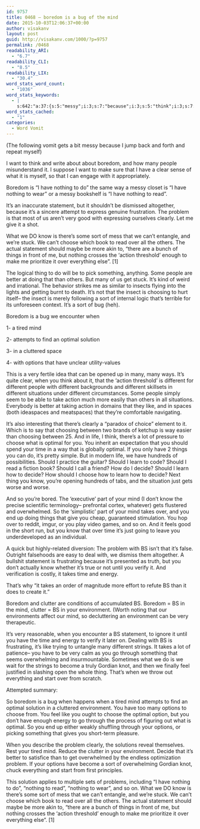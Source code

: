 ```yaml
---
id: 9757
title: 0468 – boredom is a bug of the mind
date: 2015-10-03T12:06:37+00:00
author: visakanv
layout: post
guid: http://visakanv.com/1000/?p=9757
permalink: /0468
readability_ARI:
  - "6.7"
readability_CLI:
  - "8.5"
readability_LIX:
  - "30.4"
word_stats_word_count:
  - "1036"
word_stats_keywords:
  - |
    s:642:"a:37:{s:5:"messy";i:3;s:7:"because";i:3;s:5:"think";i:3;s:7:"boredom";i:6;s:6:"people";i:4;s:4:"make";i:3;s:4:"read";i:5;s:9:"statement";i:5;s:7:"problem";i:4;s:7:"clearly";i:3;s:4:"know";i:6;s:7:"there's";i:4;s:4:"sort";i:5;s:5:"can't";i:4;s:5:"stuck";i:3;s:6:"choose";i:6;s:4:"book";i:3;s:6:"things";i:4;s:7:"'action";i:3;s:10:"threshold'";i:3;s:5:"thing";i:3;s:6:"better";i:3;s:8:"choosing";i:3;s:5:"tired";i:3;s:4:"mind";i:7;s:7:"optimal";i:6;s:8:"solution";i:3;s:7:"options";i:4;s:9:"different";i:7;s:4:"like";i:3;s:4:"time";i:4;s:5:"learn";i:3;s:6:"decide";i:4;s:5:"takes";i:4;s:6:"energy";i:3;s:7:"clutter";i:3;s:11:"environment";i:4;}";
word_stats_cached:
  - "1"
categories:
  - Word Vomit
---
```

(The following vomit gets a bit messy because I jump back and forth and repeat myself)

I want to think and write about about boredom, and how many people misunderstand it. I suppose I want to make sure that I have a clear sense of what it is myself, so that I can engage with it appropriately.

Boredom is &#8220;I have nothing to do&#8221; the same way a messy closet is &#8220;I have nothing to wear&#8221; or a messy bookshelf is &#8220;I have nothing to read&#8221;.

It&#8217;s an inaccurate statement, but it shouldn&#8217;t be dismissed altogether, because it&#8217;s a sincere attempt to express genuine frustration. The problem is that most of us aren&#8217;t very good with expressing ourselves clearly. Let me give it a shot.

What we DO know is there&#8217;s some sort of mess that we can&#8217;t entangle, and we&#8217;re stuck. We can&#8217;t choose which book to read over all the others. The actual statement should maybe be more akin to, &#8220;there are a bunch of things in front of me, but nothing crosses the &#8216;action threshold&#8217; enough to make me prioritize it over everything else&#8221;. [1]

The logical thing to do will be to pick something, anything. Some people are better at doing that than others. But many of us get stuck. It&#8217;s kind of weird and irrational. The behavior strikes me as similar to insects flying into the lights and getting burnt to death. It&#8217;s not that the insect is choosing to hurt itself– the insect is merely following a sort of internal logic that&#8217;s terrible for its unforeseen context. It&#8217;s a sort of bug (heh).

Boredom is a bug we encounter when

1- a tired mind
  
2- attempts to find an optimal solution
  
3- in a cluttered space
  
4- with options that have unclear utility-values

This is a very fertile idea that can be opened up in many, many ways. It&#8217;s quite clear, when you think about it, that the &#8216;action threshold&#8217; is different for different people with different backgrounds and different skillsets in different situations under different circumstances. Some people simply seem to be able to take action much more easily than others in all situations. Everybody is better at taking action in domains that they like, and in spaces (both ideaspaces and meatspaces) that they&#8217;re comfortable navigating.

It&#8217;s also interesting that there&#8217;s clearly a &#8220;paradox of choice&#8221; element to it. Which is to say that choosing between two brands of ketchup is way easier than choosing between 25. And in life, I think, there&#8217;s a lot of pressure to choose what is optimal for you. You inherit an expectation that you should spend your time in a way that is globally optimal. If you only have 2 things you can do, it&#8217;s pretty simple. But in modern life, we have hundreds of possibilities. Should I practice the guitar? Should I learn to code? Should I read a fiction book? Should I call a friend? How do I decide? Should I learn how to decide? How should I choose how to learn how to decide? Next thing you know, you&#8217;re opening hundreds of tabs, and the situation just gets worse and worse.

And so you&#8217;re bored. The &#8216;executive&#8217; part of your mind (I don&#8217;t know the precise scientific terminology– prefrontal cortex, whatever) gets flustered and overwhelmed. So the &#8216;simplistic&#8217; part of your mind takes over, and you end up doing things that give you cheap, guaranteed stimulation. You hop over to reddit, imgur, or you play video games, and so on. And it feels good in the short run, but you know that over time it&#8217;s just going to leave you underdeveloped as an individual.

A quick but highly-related diversion: The problem with BS isn&#8217;t that it&#8217;s false. Outright falsehoods are easy to deal with, we dismiss them altogether. A bullshit statement is frustrating because it&#8217;s presented as truth, but you don&#8217;t actually know whether it&#8217;s true or not until you verify it. And verification is costly, it takes time and energy.

That&#8217;s why &#8220;it takes an order of magnitude more effort to refute BS than it does to create it.&#8221;

Boredom and clutter are conditions of accumulated BS. Boredom = BS in the mind, clutter = BS in your environment. (Worth noting that our environments affect our mind, so decluttering an environment can be very therapeutic.

It&#8217;s very reasonable, when you encounter a BS statement, to ignore it until you have the time and energy to verify it later on. Dealing with BS is frustrating, it&#8217;s like trying to untangle many different strings. It takes a lot of patience– you have to be very calm as you go through something that seems overwhelming and insurmountable. Sometimes what we do is we wait for the strings to become a truly Gordian knot, and then we finally feel justified in slashing open the whole thing. That&#8217;s when we throw out everything and start over from scratch.

Attempted summary:

So boredom is a bug when happens when a tired mind attempts to find an optimal solution in a cluttered environment. You have too many options to choose from. You feel like you ought to choose the optimal option, but you don&#8217;t have enough energy to go through the process of figuring out what is optimal. So you end up either weakly shuffling through your options, or picking something that gives you short-term pleasure.

When you describe the problem clearly, the solutions reveal themselves. Rest your tired mind. Reduce the clutter in your environment. Decide that it&#8217;s better to satisfice than to get overwhelmed by the endless optimization problem. If your options have become a sort of overwhelming Gordian knot, chuck everything and start from first principles.

This solution applies to multiple sets of problems, including &#8220;I have nothing to do&#8221;, &#8220;nothing to read&#8221;, &#8220;nothing to wear&#8221;, and so on. What we DO know is there&#8217;s some sort of mess that we can&#8217;t entangle, and we&#8217;re stuck. We can&#8217;t choose which book to read over all the others. The actual statement should maybe be more akin to, &#8220;there are a bunch of things in front of me, but nothing crosses the &#8216;action threshold&#8217; enough to make me prioritize it over everything else&#8221;. [1]